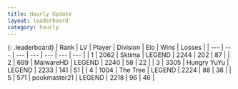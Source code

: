 ```yaml
---
title: Hourly Update
layout: leaderboard
category: hourly
---
```


{: .leaderboard}
| Rank | LV | Player | Division | Elo | Wins | Losses |
| --- | --- | --- | --- | --- | --- | --- |
| <span data-change="0">1</span> | 2062 | <span title="ID: 353063">Sktima</span> | LEGEND | <span data-change="0">2244</span> | <span data-change="0">202</span> | <span data-change="0">87</span> |
| <span data-change="0">2</span> | 699 | <span title="ID: 261794">MalwareHD</span> | LEGEND | <span data-change="0">2240</span> | <span data-change="0">58</span> | <span data-change="0">22</span> |
| <span data-change="0">3</span> | 3305 | <span title="ID: 164871">Hungry YuYu</span> | LEGEND | <span data-change="0">2233</span> | <span data-change="0">141</span> | <span data-change="0">51</span> |
| <span data-change="0">4</span> | 1004 | <span title="ID: 521406">The Tree</span> | LEGEND | <span data-change="0">2224</span> | <span data-change="0">88</span> | <span data-change="0">38</span> |
| <span data-change="4">5</span> | 571 | <span title="ID: 652474">pookmaster21</span> | LEGEND | <span data-change="12">2218</span> | <span data-change="2">96</span> | <span data-change="0">46</span> |